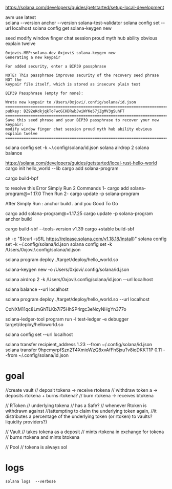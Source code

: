 https://solana.com/developers/guides/getstarted/setup-local-development

avm use latest  
solana --version
anchor --version
solana-test-validator
solana config set --url localhost
solana config get
solana-keygen new

seed
modify window finger chat session proud myth hub ability obvious explain twelve

```
0xjovis-MBP:solana-dev 0xjovi$ solana-keygen new
Generating a new keypair

For added security, enter a BIP39 passphrase

NOTE! This passphrase improves security of the recovery seed phrase NOT the
keypair file itself, which is stored as insecure plain text

BIP39 Passphrase (empty for none): 

Wrote new keypair to /Users/0xjovi/.config/solana/id.json
===============================================================================
pubkey: DZ92eKdkjqkToFwcGCHDRwbJwiWYKe57jZgMV3gSuhFT
===============================================================================
Save this seed phrase and your BIP39 passphrase to recover your new keypair:
modify window finger chat session proud myth hub ability obvious explain twelve
===============================================================================
```

solana config set -k ~/.config/solana/id.json
solana airdrop 2
solana balance


https://solana.com/developers/guides/getstarted/local-rust-hello-world
cargo init hello_world --lib
cargo add solana-program

cargo build-bpf

to resolve this Error Simply Run 2 Commands
1- cargo add solana-program@=1.17.0
Then Run
2- cargo update -p solana-program

After Simply Run : anchor build . and you Good To Go

cargo add solana-program@=1.17.25
cargo update -p solana-program
anchor build

cargo build-sbf --tools-version v1.39
cargo +stable build-sbf

 sh -c "$(curl -sSfL https://release.solana.com/v1.18.18/install)"
solana config set -k ~/.config/solana/id.json
solana config set -k /Users/0xjovi/.config/solana/id.json

solana program deploy ./target/deploy/hello_world.so


solana-keygen new -o /Users/0xjovi/.config/solana/id.json

solana airdrop 2 -k  /Users/0xjovi/.config/solana/id.json --url localhost

solana balance --url localhost

solana program deploy ./target/deploy/hello_world.so --url localhost

CoNXM11qc8LmGhTLKb7i75HhSP4rgc3eNcyNHgYn377o

solana-ledger-tool program run -l test-ledger -e debugger target/deploy/helloworld.so

solana config set --url localhost

solana transfer recipient_address 1.23 --from ~/.config/solana/id.json
solana transfer 9hpcmyrpfSzn2T4XmioWzQ8xvAfFhSjxuTv8ioDKKT1P 0.11 --from ~/.config/solana/id.json


# goal

//create vault
// deposit tokena -> receive rtokena
// withdraw token a -> deposits rtokena + burns rtokena?
// burn rtokena -> receives btokena

// RToken
// underlying tokena
// has a Safe?
// whenever Rtoken is withdrawn against
//(attempting to claim the underlying token again,
//it distributes a percentage of the underlying token (or rtoken) to vaults? liquidity providers?)

// Vault
// takes tokena as a deposit
// mints rtokena in exchange for tokena
// burns rtokena and mints btokena

// Pool
// tokena is always sol

# logs
```
solana logs  --verbose
```